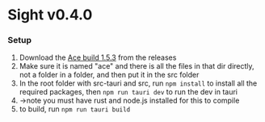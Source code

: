 # Sight v0.4.0

### Setup
1. Download the [Ace build 1.5.3](https://github.com/peretashacking/sight/releases/download/0.4.0/ace.zip) from the releases
2. Make sure it is named "ace" and there is all the files in that dir directly, not a folder in a folder, and then put it in the src folder
3. In the root folder with src-tauri and src, run `npm install` to install all the required packages, then `npm run tauri dev` to run the dev in tauri
4. ->note you must have rust and node.js installed for this to compile
5. to build, run `npm run tauri build`
